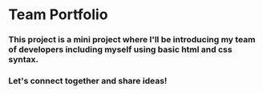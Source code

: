 # Team Portfolio

### This project is a mini project where I'll be introducing my team of developers including myself using basic html and css syntax.

### Let's connect together and share ideas!

